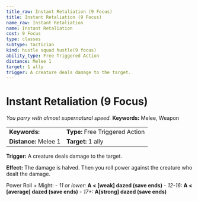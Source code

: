 ```yaml
---
title_raw: Instant Retaliation (9 Focus)
title: Instant Retaliation (9 Focus)
name_raw: Instant Retaliation
name: Instant Retaliation
cost: 9 Focus
type: classes
subtype: tactician
kind: hustle squad hustle(9 focus)
ability_type: Free Triggered Action
distance: Melee 1
target: 1 ally
trigger: A creature deals damage to the target.
---
```


# Instant Retaliation (9 Focus)

*You parry with almost supernatural speed.* **Keywords:** Melee, Weapon

|                       |                                 |
| :-------------------- | :------------------------------ |
| **Keywords:**         | **Type:** Free Triggered Action |
| **Distance:** Melee 1 | **Target:** 1 ally              |

**Trigger:** A creature deals damage to the target.

**Effect:** The damage is halved. Then you roll power against the creature who dealt the damage.

Power Roll + Might: - *11 or lower:* **A \< \[weak\] dazed (save ends)** - *12-16:* **A \< \[average\] dazed (save ends)** - *17+:* **A\[strong\] dazed (save ends)**
